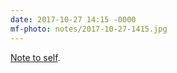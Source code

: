 ```yaml
---
date: 2017-10-27 14:15 -0000
mf-photo: notes/2017-10-27-1415.jpg
---
```

[Note to self](https://ethanmarcotte.com/wrote/seven-into-seven/).
